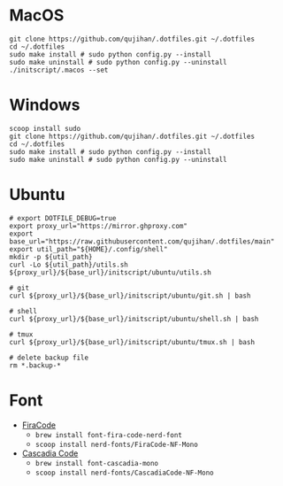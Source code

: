 # MacOS
```shell
git clone https://github.com/qujihan/.dotfiles.git ~/.dotfiles
cd ~/.dotfiles
sudo make install # sudo python config.py --install 
sudo make uninstall # sudo python config.py --uninstall
./initscript/.macos --set
```

# Windows
```shell
scoop install sudo
git clone https://github.com/qujihan/.dotfiles.git ~/.dotfiles
cd ~/.dotfiles
sudo make install # sudo python config.py --install 
sudo make uninstall # sudo python config.py --uninstall
```

# Ubuntu
```shell
# export DOTFILE_DEBUG=true
export proxy_url="https://mirror.ghproxy.com"
export base_url="https://raw.githubusercontent.com/qujihan/.dotfiles/main"
export util_path="${HOME}/.config/shell"
mkdir -p ${util_path}
curl -Lo ${util_path}/utils.sh ${proxy_url}/${base_url}/initscript/ubuntu/utils.sh 
```

```shell
# git
curl ${proxy_url}/${base_url}/initscript/ubuntu/git.sh | bash

# shell
curl ${proxy_url}/${base_url}/initscript/ubuntu/shell.sh | bash

# tmux
curl ${proxy_url}/${base_url}/initscript/ubuntu/tmux.sh | bash
```

``` shell
# delete backup file
rm *.backup-*
```
# Font
- [FiraCode](https://github.com/ryanoasis/nerd-fonts/releases/download/v3.0.0/FiraCode.zip)
    - `brew install font-fira-code-nerd-font`
    - `scoop install nerd-fonts/FiraCode-NF-Mono`
- [Cascadia Code](https://github.com/microsoft/cascadia-code)
    - `brew install font-cascadia-mono`
    - `scoop install nerd-fonts/CascadiaCode-NF-Mono`

